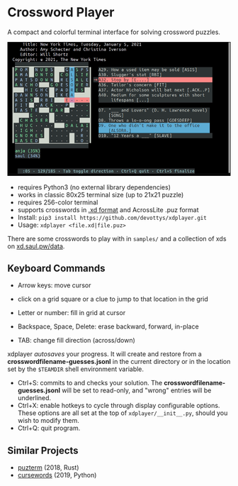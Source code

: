 # Crossword Player

A compact and colorful terminal interface for solving crossword puzzles.

![xddemo](xddemo.gif)

- requires Python3 (no external library dependencies)
- works in classic 80x25 terminal size (up to 21x21 puzzle)
- requires 256-color terminal
- supports crosswords in [.xd format](https://www.youtube.com/watch?v=9aHfK8EUIzg) and AcrossLite .puz format
- Install: `pip3 install https://github.com/devottys/xdplayer.git`
- Usage: `xdplayer <file.xd|file.puz>`

There are some crosswords to play with in `samples/` and a collection of xds on [xd.saul.pw/data](https://xd.saul.pw/data).

## Keyboard Commands

- Arrow keys: move cursor
- click on a grid square or a clue to jump to that location in the grid

- Letter or number: fill in grid at cursor
- Backspace, Space, Delete: erase backward, forward, in-place
- TAB: change fill direction (across/down)

xdplayer *autosaves* your progress. It will create and restore from a **crosswordfilename-guesses.jsonl**
in the current directory or in the location set by the `$TEAMDIR` shell environment variable.

- Ctrl+S: commits to and checks your solution. The **crosswordfilename-guesses.jsonl** will be set to read-only, and "wrong" entries will be underlined.
- Ctrl+X: enable hotkeys to cycle through display configurable options. These options are all set at the top of `xdplayer/__init__.py`, should you wish to modify them.
- Ctrl+Q: quit program.

## Similar Projects

- [puzterm](https://github.com/rparrett/puzterm) (2018, Rust)
- [cursewords](https://github.com/thisisparker/cursewords) (2019, Python)

